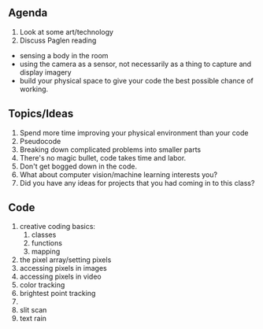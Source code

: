 ## Agenda
1. Look at some art/technology
2. Discuss Paglen reading


* sensing a body in the room
* using the camera as a sensor, not necessarily as a thing to capture and display imagery
* build your physical space to give your code the best possible chance of working.

## Topics/Ideas
1. Spend more time improving your physical environment than your code
1. Pseudocode
1. Breaking down complicated problems into smaller parts
1. There's no magic bullet, code takes time and labor. 
1. Don't get bogged down in the code.
1. What about computer vision/machine learning interests you?
1. Did you have any ideas for projects that you had coming in to this class?


## Code

1. creative coding basics:
    1. classes
    2. functions
    3. mapping
1. the pixel array/setting pixels
1. accessing pixels in images
1. accessing pixels in video
1. color tracking
1. brightest point tracking
1. 
1. slit scan
1. text rain